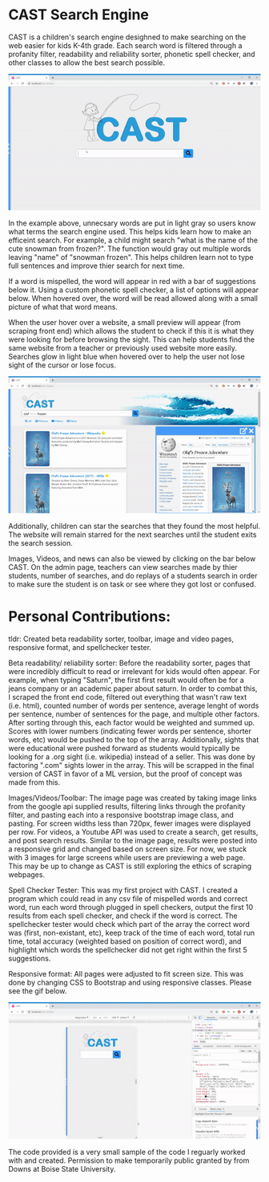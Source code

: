 # CAST Search Engine
CAST is a children's search engine desighned to make searching on the web easier for kids K-4th grade. Each search word is filtered through a profanity filter, readability and reliability sorter, phonetic spell checker, and other classes to allow the best search possible. 

![](Cast-Gif-Part1.gif)

In the example above, unnecsary words are put in light gray so users know what terms the search engine used. This helps kids learn how to make an efficeint search. For example, a child might search "what is the name of the cute snowman from frozen?". The function would gray out multiple words leaving "name" of "snowman frozen". This helps children learn not to type full sentences and improve thier search for next time.

If a word is mispelled, the word will appear in red with a bar of suggestions below it. Using a custom phonetic spell checker, a list of options will appear below. When hovered over, the word will be read allowed along with a small picture of what that word means. 

When the user hover over a website, a small preview will appear (from scraping front end) which allows the student to check if this it is what they were looking for before browsing the sight. This can help students find the same website from a teacher or previously used website more easily. Searches glow in light blue when hovered over to help the user not lose sight of the cursor or lose focus.

![](Cast-Gif-Part2.gif)

Additionally, children can star the searches that they found the most helpful. The website will remain starred for the next searches until the student exits the search session. 

Images, Videos, and news can also be viewed by clicking on the bar below CAST. On the admin page, teachers can view searches made by thier students, number of searches, and do replays of a students search in order to make sure the student is on task or see where they got lost or confused. 

# Personal Contributions:
tldr: Created beta readability sorter, toolbar, image and video pages, responsive format, and spellchecker tester.

Beta readability/ reliability sorter: Before the readability sorter, pages that were incredibly difficult to read or irrelevant for kids would often appear. For example, when typing "Saturn", the first first result would often be for a jeans company or an academic paper about saturn. In order to combat this, I scraped the front end code, filtered out everything that wasn't raw text (i.e. html), counted number of words per sentence, average lenght of words per sentence, number of sentences for the page, and multiple other factors. After sorting through this, each factor would be weighted and summed up. Scores with lower numbers (indicating fewer words per sentence, shorter words, etc) would be pushed to the top of the array. Additionally, sights that were educational were pushed forward as students would typically be looking for a .org sight (i.e. wikipedia) instead of a seller. This was done by factoring ".com" sights lower in the array. This will be scrapped in the final version of CAST in favor of a ML version, but the proof of concept was made from this.

Images/Videos/Toolbar: The image page was created by taking image links from the google api supplied results, filtering links through the profanity filter, and pasting each into a responsive bootstrap image class, and pasting. For screen widths less than 720px, fewer images were displayed per row. For videos, a Youtube API was used to create a search, get results, and post search results. Similar to the image page, results were posted into a responsive grid and changed based on screen size. For now, we stuck with 3 images for large screens while users are previewing a web page. This may be up to change as CAST is still exploring the ethics of scraping webpages. 

Spell Checker Tester: This was my first project with CAST. I created a program which could read in any csv file of mispelled words and correct word, run each word through plugged in spell checkers, output the first 10 results from each spell checker, and check if the word is correct. The spellchecker tester would check which part of the array the correct word was (first, non-existant, etc), keep track of the time of each word, total run time, total accuracy (weighted based on position of correct word), and highlight which words the spellchecker did not get right within the first 5 suggestions. 

Responsive format: All pages were adjusted to fit screen size. This was done by changing CSS to Bootstrap and using responsive classes. Please see the gif below. 

![](Cast-Gif-Part3.gif)

The code provided is a very small sample of the code I reguarly worked with and created. Permission to make temporarily public granted by from Downs at Boise State University. 


